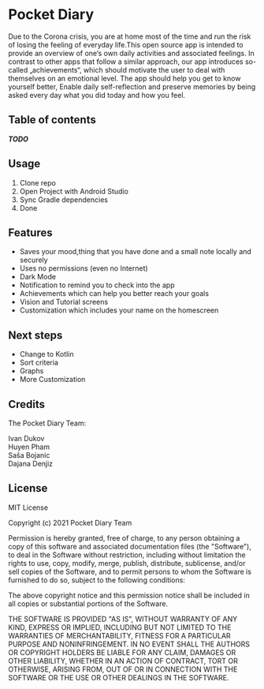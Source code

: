 # Pocket Diary


Due to the Corona crisis, you are at home most of the time and run the risk of losing the feeling of everyday life.This open source app is intended to provide an overview of one‘s own daily activities and associated feelings.
In contrast to other apps that follow a similar approach, our app introduces so-called „achievements“, which should motivate the user to deal with themselves on an emotional level.
The app should help you get to know yourself better, Enable daily self-reflection and preserve memories by being asked every day what you did today and how you feel.


## Table of contents


***TODO***


## Usage

1. Clone repo
2. Open Project with Android Studio
3. Sync Gradle dependencies
4. Done

## Features

- Saves your mood,thing that you have done and a small note locally and securely 
- Uses no permissions (even no Internet)
- Dark Mode
- Notification to remind you to check into the app
- Achievements which can help you better reach your goals
- Vision and Tutorial screens
- Customization which includes your name on the homescreen

## Next steps

- Change to Kotlin
- Sort criteria 
- Graphs
- More Customization


## Credits

The Pocket Diary Team:<br>


Ivan Dukov<br>
Huyen Pham<br>
Saša Bojanic<br> 
Dajana Denjiz<br>


## License

MIT License

Copyright (c) 2021 Pocket Diary Team

Permission is hereby granted, free of charge, to any person obtaining a copy
of this software and associated documentation files (the "Software"), to deal
in the Software without restriction, including without limitation the rights
to use, copy, modify, merge, publish, distribute, sublicense, and/or sell
copies of the Software, and to permit persons to whom the Software is
furnished to do so, subject to the following conditions:

The above copyright notice and this permission notice shall be included in all
copies or substantial portions of the Software.

THE SOFTWARE IS PROVIDED "AS IS", WITHOUT WARRANTY OF ANY KIND, EXPRESS OR
IMPLIED, INCLUDING BUT NOT LIMITED TO THE WARRANTIES OF MERCHANTABILITY,
FITNESS FOR A PARTICULAR PURPOSE AND NONINFRINGEMENT. IN NO EVENT SHALL THE
AUTHORS OR COPYRIGHT HOLDERS BE LIABLE FOR ANY CLAIM, DAMAGES OR OTHER
LIABILITY, WHETHER IN AN ACTION OF CONTRACT, TORT OR OTHERWISE, ARISING FROM,
OUT OF OR IN CONNECTION WITH THE SOFTWARE OR THE USE OR OTHER DEALINGS IN THE
SOFTWARE.
